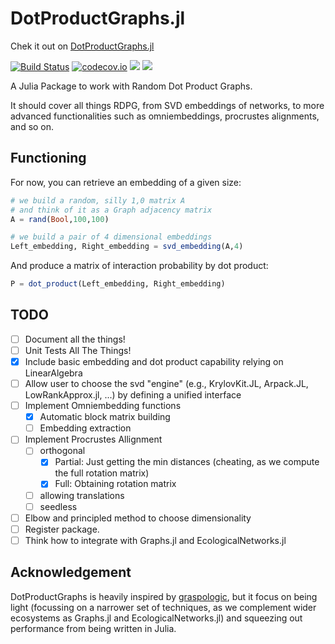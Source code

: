 # DotProductGraphs.jl

Chek it out on [DotProductGraphs.jl](https://www.github.com/gvdr/DotProductGraphs.jl)

[![Build Status](https://github.com/gvdr/DotProductGraphs.jl/actions/workflows/CI.yml/badge.svg?branch=main)](https://github.com/gvdr/DotProductGraphs.jl/actions/workflows/CI.yml?query=branch%3Amain)
[![codecov.io](http://codecov.io/github/gvdr/DotProductsGraphs.jl/coverage.svg?branch=main)](http://codecov.io/github/gvdr/DotProductsGraphs.jl?branch=main)
[![](https://img.shields.io/badge/docs-stable-blue.svg)](https://gvdr.github.io/DotProductGraphs.jl/stable)
[![](https://img.shields.io/badge/docs-dev-blue.svg)](https://gvdr.github.io/DotProductGraphs.jl/dev)

A Julia Package to work with Random Dot Product Graphs.

It should cover all things RDPG, from SVD embeddings of networks, to more advanced functionalities such as omniembeddings, procrustes alignments, and so on.

## Functioning

For now, you can retrieve an embedding of a given size:

```julia
# we build a random, silly 1,0 matrix A
# and think of it as a Graph adjacency matrix
A = rand(Bool,100,100)

# we build a pair of 4 dimensional embeddings
Left_embedding, Right_embedding = svd_embedding(A,4)
```

And produce a matrix of interaction probability by dot product:

```julia
P = dot_product(Left_embedding, Right_embedding)
```

## TODO

- [ ] Document all the things!
- [ ] Unit Tests All The Things!
- [x] Include basic embedding and dot product capability relying on LinearAlgebra
- [ ] Allow user to choose the svd "engine" (e.g., KrylovKit.JL, Arpack.JL, LowRankApprox.jl, ...) by defining a unified interface
- [ ] Implement Omniembedding functions
    - [x] Automatic block matrix building
    - [ ] Embedding extraction
- [ ] Implement Procrustes Allignment
    - [ ] orthogonal
        - [x] Partial: Just getting the min distances (cheating, as we compute the full rotation matrix)
        - [x] Full: Obtaining rotation matrix
    - [ ] allowing translations
    - [ ] seedless
- [ ] Elbow and principled method to choose dimensionality
- [ ] Register package.
- [ ] Think how to integrate with Graphs.jl and EcologicalNetworks.jl

## Acknowledgement

DotProductGraphs is heavily inspired by [graspologic](https://microsoft.github.io/graspologic), but it focus on being light (focussing on a narrower set of techniques, as we complement wider ecosystems as Graphs.jl and EcologicalNetworks.jl) and squeezing out performance from being written in Julia.
